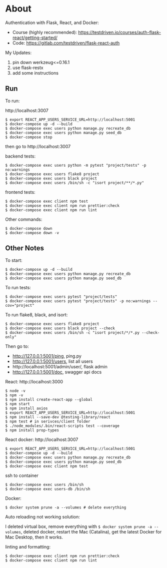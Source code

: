 # About

Authentication with Flask, React, and Docker:

- Course (highly recommended): https://testdriven.io/courses/auth-flask-react/getting-started/
- Code: https://gitlab.com/testdriven/flask-react-auth

My Updates:

1. pin down werkzeug<=0.16.1
2. use flask-restx
3. add some instructions

## Run

To run:

http://localhost:3007

```
$ export REACT_APP_USERS_SERVICE_URL=http://localhost:5001
$ docker-compose up -d --build
$ docker-compose exec users python manage.py recreate_db
$ docker-compose exec users python manage.py seed_db
$ docker-compose stop
```
then go to http://localhost:3007

backend tests:

```
$ docker-compose exec users python -m pytest "project/tests" -p no:warnings
$ docker-compose exec users flake8 project
$ docker-compose exec users black project
$ docker-compose exec users /bin/sh -c "isort project/**/*.py"
```

frontend tests:

```
$ docker-compose exec client npm test
$ docker-compose exec client npm run prettier:check
$ docker-compose exec client npm run lint
```

Other commands:

```
$ docker-compose down
$ docker-compose down -v
```

## Other Notes

To start:
```
$ docker-compose up -d --build
$ docker-compose exec users python manage.py recreate_db
$ docker-compose exec users python manage.py seed_db
```

To run tests:

```
$ docker-compose exec users pytest "project/tests"
$ docker-compose exec users pytest "project/tests" -p no:warnings --cov="project"
```

To run flake8, black, and isort:

```
$ docker-compose exec users flake8 project
$ docker-compose exec users black project --check
$ docker-compose exec users /bin/sh -c "isort project/*/*.py --check-only"
```

Then go to:
 - http://127.0.0.1:5001/ping, ping.py
 - http://127.0.0.1:5001/users, list all users
 - http://localhost:5001/admin/user/, flask admin
 - http://127.0.0.1:5001/doc, swagger api docs


 React: http://localhost:3000

 ```
 $ node -v
 $ npm -v
 $ npm install create-react-app --global
 $ npm start
 $ npm install axios
 $ export REACT_APP_USERS_SERVICE_URL=http://localhost:5001
 $ npm install --save-dev @testing-library/react
 $ npm test # in serivces/client folder
 $ ./node_modules/.bin/react-scripts test --coverage
 $ npm install prop-types
 ```

 React docker: http://localhost:3007

 ```
 $ export REACT_APP_USERS_SERVICE_URL=http://localhost:5001
 $ docker-compose up -d --build
 $ docker-compose exec users python manage.py recreate_db
 $ docker-compose exec users python manage.py seed_db
 $ docker-compose exec client npm test
 ```

 ssh to container

 ```
 $ docker-compose exec users /bin/sh
 $ docker-compose exec users-db /bin/sh
 ```


Docker:
```
$ docker system prune -a --volumes # delete everything
```

Auto reloading not working solution:

I deleted virtual box, remove everything with `$ docker system prune -a --volumes`, deleted docker, restart the Mac (Catalina), get the latest Docker for Mac Desktop, then it works.

linting and formatting:

```
$ docker-compose exec client npm run prettier:check
$ docker-compose exec client npm run lint
```
